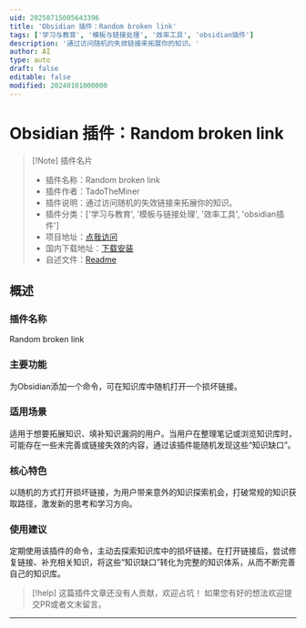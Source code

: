```yaml
---
uid: 20250715005643396
title: 'Obsidian 插件：Random broken link'
tags: ['学习与教育', '模板与链接处理', '效率工具', 'obsidian插件']
description: '通过访问随机的失效链接来拓展你的知识。'
author: AI
type: auto
draft: false
editable: false
modified: 20240101000000
---
```


# Obsidian 插件：Random broken link

> [!Note] 插件名片
> - 插件名称：Random broken link
> - 插件作者：TadoTheMiner
> - 插件说明：通过访问随机的失效链接来拓展你的知识。
> - 插件分类：['学习与教育', '模板与链接处理', '效率工具', 'obsidian插件']
> - 项目地址：[点我访问](https://github.com/janTatesa/obsidian-open-random-broken-link)
> - 国内下载地址：[下载安装](https://pkmer.cn/products/plugin/pluginMarket/?random-broken-link)
> - 自述文件：[Readme](https://ghproxy.net/https://raw.githubusercontent.com/janTatesa/obsidian-open-random-broken-link/master/README.md)



## 概述

### 插件名称
Random broken link

### 主要功能
为Obsidian添加一个命令，可在知识库中随机打开一个损坏链接。

### 适用场景
适用于想要拓展知识、填补知识漏洞的用户。当用户在整理笔记或浏览知识库时，可能存在一些未完善或链接失效的内容，通过该插件能随机发现这些“知识缺口”。

### 核心特色
以随机的方式打开损坏链接，为用户带来意外的知识探索机会，打破常规的知识获取路径，激发新的思考和学习方向。

### 使用建议
定期使用该插件的命令，主动去探索知识库中的损坏链接。在打开链接后，尝试修复链接、补充相关知识，将这些“知识缺口”转化为完整的知识体系，从而不断完善自己的知识库。


> [!help] 
> 这篇插件文章还没有人贡献，欢迎占坑！
> 如果您有好的想法欢迎提交PR或者文末留言。
> 

---


